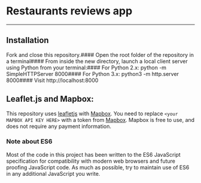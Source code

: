 # Restaurants reviews app
---

## Installation
Fork and close this repository.####
Open the root folder of the repository in a terminal####
From inside the new directory, launch a local client server using Python from your terminal:####
For Python 2.x: python -m SimpleHTTPServer 8000####
For Python 3.x: python3 -m http.server 8000####
Visit http://localhost:8000


## Leaflet.js and Mapbox:

This repository uses [leafletjs](https://leafletjs.com/) with [Mapbox](https://www.mapbox.com/). You need to replace `<your MAPBOX API KEY HERE>` with a token from [Mapbox](https://www.mapbox.com/). Mapbox is free to use, and does not require any payment information. 

### Note about ES6

Most of the code in this project has been written to the ES6 JavaScript specification for compatibility with modern web browsers and future proofing JavaScript code. As much as possible, try to maintain use of ES6 in any additional JavaScript you write. 



